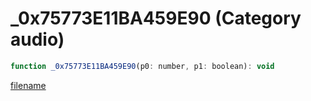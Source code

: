 # _0x75773E11BA459E90 (Category audio)

```js
function _0x75773E11BA459E90(p0: number, p1: boolean): void
```

[filename](_0x75773E11BA459E90_m.md ':include')
